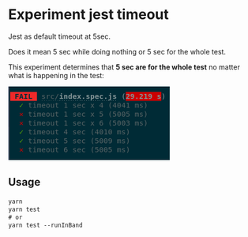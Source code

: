 # Experiment jest timeout

Jest as default timeout at 5sec.

Does it mean 5 sec while doing nothing or 5 sec for the whole test.

This experiment determines that **5 sec are for the whole test** no matter what
is happening in the test:

![jest results](./assets/jest-timeout.png)

## Usage

```
yarn
yarn test
# or
yarn test --runInBand
```
